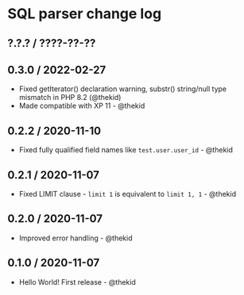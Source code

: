 SQL parser change log
=====================

## ?.?.? / ????-??-??

## 0.3.0 / 2022-02-27

* Fixed getIterator() declaration warning, substr() string/null type
  mismatch in PHP 8.2
  (@thekid)
* Made compatible with XP 11 - @thekid

## 0.2.2 / 2020-11-10

* Fixed fully qualified field names like `test.user.user_id` - @thekid

## 0.2.1 / 2020-11-07

* Fixed LIMIT clause - `limit 1` is equivalent to `limit 1, 1` - @thekid

## 0.2.0 / 2020-11-07

* Improved error handling - @thekid

## 0.1.0 / 2020-11-07

* Hello World! First release - @thekid